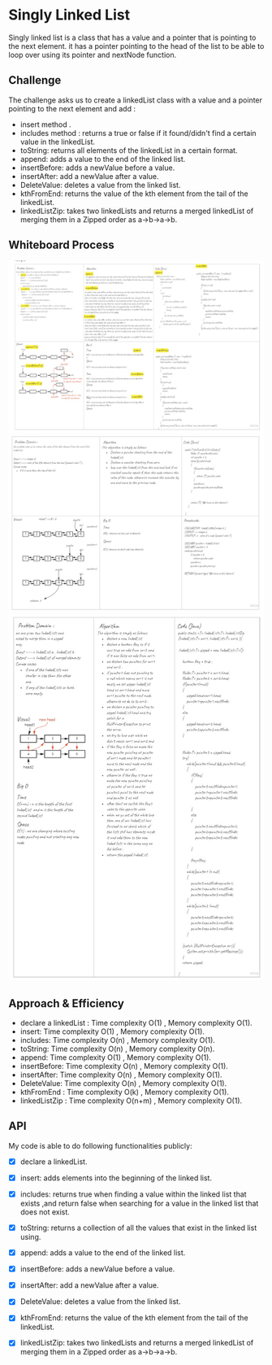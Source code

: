 # Singly Linked List
Singly linked list is a class that has a value and a pointer that is pointing to the next element.
it has a pointer pointing to the head of the list to be able to loop over using its pointer and nextNode function.

## Challenge
<!-- Description of the challenge -->
The challenge asks us to create a linkedList class with a value and a pointer pointing to the next element and add :
- insert method .
- includes method : returns a true or false if it found/didn't find a certain value in the linkedList.
- toString: returns all elements of the linkedList in a certain format.
- append: adds a value to the end of the linked list.
- insertBefore: adds a newValue before a value.
- insertAfter: add a newValue after a value.
- DeleteValue: deletes a value from the linked list.
- kthFromEnd: returns the value of the kth element from the tail of the linkedList.
- linkedListZip:  takes two linkedLists and returns a merged linkedList of merging them in a Zipped order as a->b->a->b.
## Whiteboard Process
<!-- Embedded whiteboard image -->
![append-insertBefore-insertAfter whiteboard](./linkedList.jpg)
![kthFromEnd whiteboard](./kthFromEnd.jpg)
![linkedListZip whiteboard](./linkedListZip.jpg)


## Approach & Efficiency
<!-- What approach did you take? Why? What is the Big O space/time for this approach? -->
- declare a linkedList : Time complexity O(1) , Memory complexity O(1).
- insert: Time complexity O(1) , Memory complexity O(1).
- includes: Time complexity O(n) , Memory complexity O(1).
- toString: Time complexity O(n) , Memory complexity O(n).
- append: Time complexity O(1) , Memory complexity O(1).
- insertBefore: Time complexity O(n) , Memory complexity O(1).
- insertAfter: Time complexity O(n) , Memory complexity O(1).
- DeleteValue: Time complexity O(n) , Memory complexity O(1).
- kthFromEnd : Time complexity O(k) , Memory complexity O(1).
- linkedListZip : Time complexity O(n+m) , Memory complexity O(1).
## API
<!-- Description of each method publicly available to your Linked List -->

My code is able to do following functionalities publicly: 

- [x] declare a linkedList.
- [x] insert: adds elements into the beginning of the linked list.
- [x] includes: returns true when finding a value within the linked list that exists ,and return false when searching for a value in the linked list that does not exist.
- [x] toString: returns a collection of all the values that exist in the linked list using.
- [x] append: adds a value to the end of the linked list.
- [x] insertBefore: adds a newValue before a value. 
- [x] insertAfter: add a newValue after a value.
- [x] DeleteValue: deletes a value from the linked list. 
- [x] kthFromEnd: returns the value of the kth element from the tail of the linkedList.
- [x] linkedListZip: takes two linkedLists and returns a merged linkedList of merging them in a Zipped order as a->b->a->b. 

